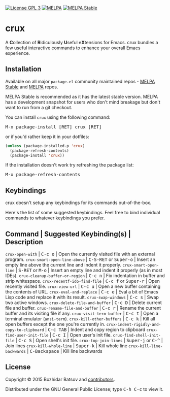 [![License GPL 3][badge-license]][copying]
[![MELPA][melpa-badge]][melpa-package]
[![MELPA Stable][melpa-stable-badge]][melpa-stable-package]

# crux

A **C**ollection of **R**idiculously **U**seful e**X**tensions for Emacs.
crux bundles a few useful interactive commands to enhance your
overall Emacs experience.

## Installation

Available on all major `package.el` community maintained repos -
[MELPA Stable][] and [MELPA][] repos.

MELPA Stable is recommended as it has the latest stable version.
MELPA has a development snapshot for users who don't mind breakage but
don't want to run from a git checkout.

You can install `crux` using the following command:

<kbd>M-x package-install [RET] crux [RET]</kbd>

or if you'd rather keep it in your dotfiles:

```el
(unless (package-installed-p 'crux)
  (package-refresh-contents)
  (package-install 'crux))
```

If the installation doesn't work try refreshing the package list:

<kbd>M-x package-refresh-contents</kbd>

## Keybindings

crux doesn't setup any keybindings for its commands out-of-the-box.

Here's the list of some suggested keybindings. Feel free to bind
individual commands to whatever keybindings you prefer.

Command            | Suggested Keybinding(s)         | Description
--------------------------------------------------------------------------------
`crux-open-with`   | <kbd>C-c o</kbd>   | Open the currently visited file with an external program.
`crux-smart-open-line-above` | <kbd>C-S-RET</kbd> or <kbd>Super-o</kbd> | Insert an empty line above the current line and indent it properly.
`crux-smart-open-line` | <kbd>S-RET</kbd> or <kbd>M-o</kbd> | Insert an empty line and indent it properly (as in most IDEs).
`crux-cleanup-buffer-or-region` | <kbd>C-c n</kbd> | Fix indentation in buffer and strip whitespace.
`crux-recentf-ido-find-file` | <kbd>C-c f</kbd> or <kbd>Super-r</kbd> | Open recently visited file.
`crux-view-url` | <kbd>C-c u</kbd> | Open a new buffer containing the contents of URL.
`crux-eval-and-replace` | <kbd>C-c e</kbd> | Eval a bit of Emacs Lisp code and replace it with its result.
`crux-swap-windows` | <kbd>C-c s</kbd> | Swap two active windows.
`crux-delete-file-and-buffer` | <kbd>C-c D</kbd> | Delete current file and buffer.
`crux-rename-file-and-buffer` | <kbd>C-c r</kbd> | Rename the current buffer and its visiting file if any.
`crux-visit-term-buffer` | <kbd>C-c t</kbd> | Open a terminal emulator (`ansi-term`).
`crux-kill-other-buffers` | <kbd>C-c k</kbd> | Kill all open buffers except the one you're currently in.
`crux-indent-rigidly-and-copy-to-clipboard` | <kbd>C-c TAB</kbd> | Indent and copy region to clipboard
`crux-find-user-init-file` | <kbd>C-c I</kbd> | Open user's init file.
`crux-find-shell-init-file` | <kbd>C-c S</kbd> | Open shell's init file.
`crux-top-join-lines` | <kbd>Super-j</kbd> or <kbd>C-^</kbd> | Join lines
`crux-kill-whole-line` | <kbd>Super-k</kbd> | Kill whole line
`crux-kill-line-backwards` | <kbd>C-Backspace</kbd> | Kill line backwards

## License

Copyright © 2015 Bozhidar Batsov and [contributors][].

Distributed under the GNU General Public License; type <kbd>C-h C-c</kbd> to view it.

[badge-license]: https://img.shields.io/badge/license-GPL_3-green.svg
[melpa-badge]: http://melpa.org/packages/crux-badge.svg
[melpa-stable-badge]: http://stable.melpa.org/packages/crux-badge.svg
[melpa-package]: http://melpa.org/#/crux
[melpa-stable-package]: http://stable.melpa.org/#/crux
[COPYING]: http://www.gnu.org/copyleft/gpl.html
[contributors]: https://github.com/clojure-emacs/crux/contributors
[melpa]: http://melpa.org
[melpa stable]: http://stable.melpa.org
